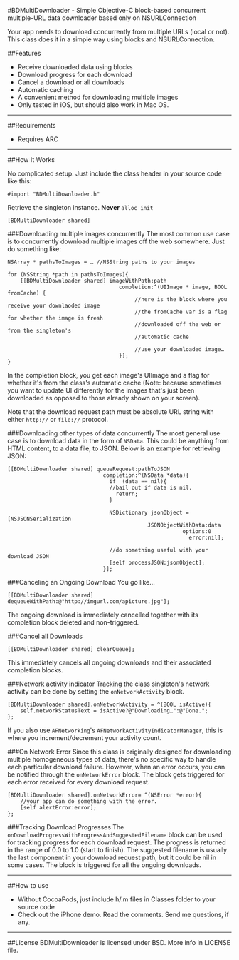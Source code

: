 #BDMultiDownloader - Simple Objective-C block-based concurrent multiple-URL data downloader based only on NSURLConnection

Your app needs to download concurrently from multiple URLs (local or not). This class does it in a simple way using blocks and NSURLConnection.

##Features
- Receive downloaded data using blocks
- Download progress for each download
- Cancel a download or all downloads
- Automatic caching
- A convenient method for downloading multiple images 
- Only tested in iOS, but should also work in Mac OS. 

---

##Requirements
- Requires ARC

---

##How It Works

No complicated setup. Just include the class header in your source code like this:

	#import "BDMultiDownloader.h"
	
Retrieve the singleton instance. __Never__ `alloc init`

	[BDMultiDownloader shared]


###Downloading multiple images concurrently	
The most common use case is to concurrently download multiple images off the web somewhere. Just do something like:

	NSArray * pathsToImages = … //NSString paths to your images
	
	for	(NSString *path in pathsToImages){
		[[BDMultiDownloader shared] imageWithPath:path
	                                   completion:^(UIImage * image, BOOL fromCache) {
											//here is the block where you receive your downlaoded image
											//the fromCache var is a flag for whether the image is fresh
											//downloaded off the web or from the singleton's 
											//automatic cache
											
											//use your downloaded image…
	                                   }];
    }

In the completion block, you get each image's UIImage and a flag for whether it's from the class's automatic cache (Note: because sometimes you want to update UI differently for the images that's just been downloaded as opposed to those already shown on your screen).

Note that the download request path must be absolute URL string with either `http://` or `file://` protocol.

###Downloading other types of data concurrently
The most general use case is to download data in the form of `NSData`. This could be anything from HTML content, to a data file, to JSON. Below is an example for retrieving JSON:

	[[BDMultiDownloader shared] queueRequest:pathToJSON
								  completion:^(NSData *data){
								  	if	(data == nil){
								  	//bail out if data is nil.
								  	  return;
								  	}
								  	
								  	NSDictionary jsonObject = [NSJSONSerialization 
								  				JSONObjectWithData:data
                                            	           options:0
                                              	             error:nil];
                                              	             
                                    //do something useful with your download JSON          	             
                                    [self processJSON:jsonObject];
								  }];	
								  
###Canceling an Ongoing Download
You go like…
	
	[[BDMultiDownloader shared] dequeueWithPath:@"http://imgurl.com/apicture.jpg"];

The ongoing download is immediately cancelled together with its completion block deleted and non-triggered.

###Cancel all Downloads

	[[BDMultiDownloader shared] clearQueue];
	
This immediately cancels all ongoing downloads and their associated completion blocks.								  

###Network activity indicator
Tracking the class singleton's network activity can be done by setting the `onNetworkActivity` block.

	[BDMultiDownloader shared].onNetworkActivity = ^(BOOL isActive){
		self.networkStatusText = isActive?@"Downloading…":@"Done.";
	};

If you also use `AFNetworking`'s `AFNetworkActivityIndicatorManager`, this is where you increment/decrement your activity count.

###On Network Error
Since this class is originally designed for downloading multiple homogeneous types of data, there's no specific way to handle each particular download failure. However, when an error occurs, you can be notified through the `onNetworkError` block. The block gets triggered for each error received for every download request.

	[BDMultiDownloader shared].onNetworkError= ^(NSError *error){
		//your app can do something with the error.
		[self alertError:error];
	};

###Tracking Download Progresses
The `onDownloadProgressWithProgressAndSuggestedFilename` block can be used for tracking progress for each download request. The progress is returned in the range of 0.0 to 1.0 (start to finish). The suggested filename is usually the last component in your download request path, but it could be nil in some cases. The block is triggered for all the ongoing downloads. 

	


---

##How to use
- Without CocoaPods, just include h/.m files in Classes folder to your source code
- Check out the iPhone demo. Read the comments. Send me questions, if any.
 
 
---

##License
BDMultiDownloader is licensed under BSD. More info in LICENSE file.